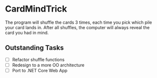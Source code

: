 # CardMindTrick
The program will shuffle the cards 3 times, each time you pick which pile your card lands in. After all shuffles, the computer will always reveal the card you had in mind.

## Outstanding Tasks
- [ ] Refactor shuffle functions
- [ ] Redesign to a more OO architecture
- [ ] Port to .NET Core Web App
